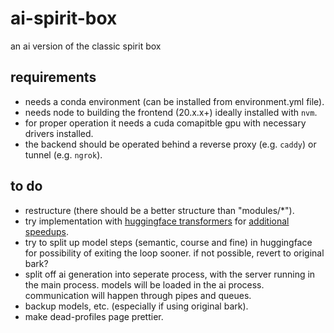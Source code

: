 # ai-spirit-box

an ai version of the classic spirit box

## requirements

- needs a conda environment (can be installed from environment.yml file).
- needs node to building the frontend (20.x.x+) ideally installed with `nvm`.
- for proper operation it needs a cuda comapitble gpu with necessary drivers installed.
- the backend should be operated behind a reverse proxy (e.g. `caddy`) or tunnel (e.g. `ngrok`).

## to do

- restructure (there should be a better structure than "modules/*").
- try implementation with [huggingface transformers](https://huggingface.co/docs/transformers/main/en/model_doc/bark) for [additional speedups](https://huggingface.co/blog/optimizing-bark).
- try to split up model steps (semantic, course and fine) in huggingface for possibility of exiting the loop sooner. if not possible, revert to original bark?
- split off ai generation into seperate process, with the server running in the main process. models will be loaded in the ai process. communication will happen through pipes and queues.
- backup models, etc. (especially if using original bark).
- make dead-profiles page prettier.
